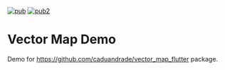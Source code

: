 [![pub](https://img.shields.io/pub/v/vector_map.svg)](https://pub.dev/packages/vector_map) [![pub2](https://img.shields.io/badge/Flutter-%E2%9D%A4-red)](https://flutter.dev/)

# Vector Map Demo

Demo for https://github.com/caduandrade/vector_map_flutter package.

 